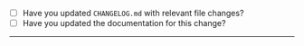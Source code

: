 - [ ] Have you updated `CHANGELOG.md` with relevant file changes?
- [ ] Have you updated the documentation for this change?

-----